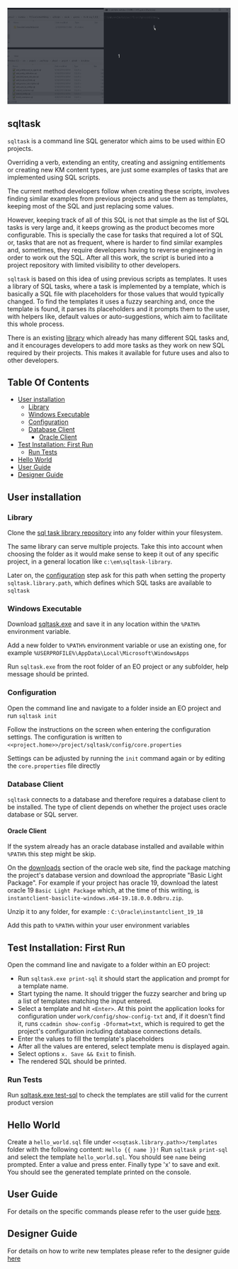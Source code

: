 [library]: https://github.com/vecin2/sqltask-templates

![img](docs/example.gif)

## sqltask


`sqltask` is a command line SQL generator which aims to be used within EO projects.

Overriding a verb, extending an entity, creating and assigning entitlements or creating new KM content types, are just some examples of tasks that are implemented using SQL scripts. 

The current method developers follow when creating these scripts, involves finding similar examples from previous projects and use them as templates, keeping most of the SQL and just replacing some values. 

However, keeping track of all of this SQL is not that simple as the list of SQL tasks is very large and, it keeps growing as the product becomes more configurable. This is specially the case for tasks that required a lot of SQL or, tasks that are not as frequent, where is harder to find similar examples and, sometimes, they require developers having to reverse engineering in order to work out the SQL. After all this work, the script is buried into a project repository with limited visibility to other developers.

`sqltask` is based on this idea of using previous scripts as templates. It uses a library of SQL tasks, where a task is implemented by a template, which is basically a SQL file with placeholders for those values that would typically changed. To find the templates it uses a fuzzy searching and, once the template is found, it parses its placeholders and it prompts them to the user, with helpers like, default values or auto-suggestions, which aim to facilitate this whole process.

There is an existing [library] which already has many different SQL tasks and, and it encourages developers to add more tasks as they work on new SQL required by their projects. This makes it available for future uses and also to other developers.

## Table Of Contents

- [User installation](#user-installation)
  * [Library](#library)
  * [Windows Executable](#windows-executable)
  * [Configuration](#configuration)
  * [Database Client](#database-client)
    + [Oracle Client](#oracle-client)
- [Test Installation: First Run](#test-installation--first-run)
  * [Run Tests](#run-tests)
- [Hello World](#hello-world)
- [User Guide](#user-guide)
- [Designer Guide](#designer-guide)


## User installation

### Library
Clone the [sql task library repository](#todo) into any folder within your filesystem. 

The same library can serve multiple projects. Take this into account when choosing the folder as it would make sense to keep it out of any specific project, in a general location like  `c:\em\sqltask-library`.

Later on, the [configuration](#configuration) step ask for this path when setting the property `sqltask.library.path`, which defines which SQL tasks  are available to `sqltask`

### Windows Executable
Download [sqltask.exe](releases) and save it in any location within the `%PATH%` environment variable. 

Add a new folder to `%PATH%` environment variable or use an existing one, for example `%USERPROFILE%\AppData\Local\Microsoft\WindowsApps`

 Run `sqltask.exe` from the root folder of an EO project or any subfolder, help message should be printed.
 
### Configuration
Open the command line and navigate to a folder inside an EO project and run `sqltask init`

Follow the instructions on the screen when entering the configuration settings.  The configuration is written to `<<project.home>>/project/sqltask/config/core.properties`

Settings can be adjusted by running the `init` command again or  by editing the `core.properties` file directly


### Database Client

`sqltask` connects to a database and therefore requires a database client to be installed.
The type of client depends on whether the project uses oracle database or SQL server.

#### Oracle Client

If the system already has an oracle database installed and available within `%PATH%` this step might be skip.

On the [downloads](https://www.oracle.com/database/technologies/instant-client/winx64-64-downloads.html) section of the oracle web site, find the package matching the project's database version and download the appropriate "Basic Light Package". For example if your project has oracle 19, download the latest oracle 19 `Basic Light Package` which, at the time of this writing, is `instantclient-basiclite-windows.x64-19.18.0.0.0dbru.zip`.

Unzip it to any folder, for example : `C:\Oracle\instantclient_19_18`

Add this path to `%PATH%` within your user environment variables

## Test Installation: First Run

Open the command line and navigate to a folder within an EO project:
- Run `sqltask.exe print-sql` it should start the application and prompt for a template name.
- Start typing the name. It should trigger the fuzzy searcher and bring up a list of templates matching the input entered.
- Select a template and hit `<Enter>`. At this point the application looks for configuration under `work/config/show-config-txt` and, if it doesn't find it, runs   `ccadmin show-config -Dformat=txt`, which is required to get the project's configuration including database connections details.
- Enter the values to fill the template's placeholders
- After all the values are entered, select template menu is displayed again.
- Select options `x. Save && Exit` to finish. 
- The rendered SQL should be printed.

### Run Tests

Run [sqltask.exe test-sql](balbal) to check the templates are still valid for the current product version

## Hello World

Create a `hello_world.sql` file under `<<sqtask.library.path>>/templates` folder with the following content: `Hello {{ name }}!`
Run `sqltask print-sql` and select the template `hello_world.sql`.
You should see `name` being prompted. Enter a value and press enter.
Finally type 'x' to save and exit. 
You should see the generated template printed on the console.

## User Guide

For details on the specific commands  please refer to the user guide [here](docs/UserGuide.md).

## Designer Guide

For details on how to write new templates please refer to the designer guide [here](docs/TemplateDesign.md)
